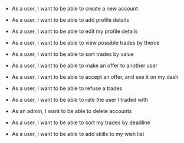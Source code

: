* As a user, I want to be able to create a new account

* As a user, I want to be able to add profile details

* As a user, I want to be able to edit my profile details

* As a user, I want to be able to view possible trades by theme

* As a user, I want to be able to sort trades by value

* As a user, I want to be able to make an offer to another user

* As a user, I want to be able to accept an offer, and see it on my dash

* As a user, I want to be able to refuse a trades

* As a user, I want to be able to rate the user I traded with

* As an admin, I want to be able to delete accounts

* As a user, I want to be able to sort my trades by deadline

* As a user, I want to be able to add skills to my wish list
